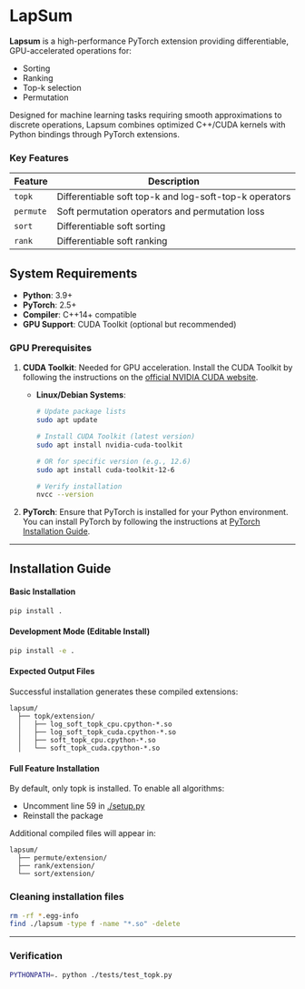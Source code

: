 # LapSum

**Lapsum** is a high-performance PyTorch extension providing differentiable, GPU-accelerated operations for:
- Sorting
- Ranking
- Top-k selection
- Permutation

Designed for machine learning tasks requiring smooth approximations to discrete operations, Lapsum combines optimized C++/CUDA kernels with Python bindings through PyTorch extensions.

### Key Features

| Feature          | Description                                                                 |
|------------------|-----------------------------------------------------------------------------|
| `topk`          | Differentiable soft top-k and log-soft-top-k operators                      |
| `permute`       | Soft permutation operators and permutation loss                             |
| `sort`          | Differentiable soft sorting                                                |
| `rank`          | Differentiable soft ranking                                                |

## System Requirements

- **Python**: 3.9+
- **PyTorch**: 2.5+
- **Compiler**: C++14+ compatible
- **GPU Support**: CUDA Toolkit (optional but recommended)

### GPU Prerequisites

1. **CUDA Toolkit**: Needed for GPU acceleration. Install the CUDA Toolkit by following the instructions on the [official NVIDIA CUDA website](https://developer.nvidia.com/cuda-toolkit).

   - **Linux/Debian Systems**:
      ```bash
      # Update package lists
      sudo apt update
   
      # Install CUDA Toolkit (latest version)
      sudo apt install nvidia-cuda-toolkit
   
      # OR for specific version (e.g., 12.6)
      sudo apt install cuda-toolkit-12-6
   
      # Verify installation
      nvcc --version
      ```
2. **PyTorch**: Ensure that PyTorch is installed for your Python environment. You can install PyTorch by following the instructions at [PyTorch Installation Guide](https://pytorch.org/get-started/locally/).

---

## Installation Guide

#### Basic Installation
```bash
pip install .
```
#### Development Mode (Editable Install)
```bash
pip install -e .
```
#### Expected Output Files
Successful installation generates these compiled extensions:
```
lapsum/
  ├── topk/extension/
  │   ├── log_soft_topk_cpu.cpython-*.so
  │   ├── log_soft_topk_cuda.cpython-*.so
  │   ├── soft_topk_cpu.cpython-*.so
  │   └── soft_topk_cuda.cpython-*.so
```

#### Full Feature Installation
By default, only topk is installed. To enable all algorithms:
- Uncomment line 59 in [./setup.py](./setup.py#L59)
- Reinstall the package

Additional compiled files will appear in:
```
lapsum/
  ├── permute/extension/
  ├── rank/extension/
  └── sort/extension/
```

### Cleaning installation files 
```bash
rm -rf *.egg-info
find ./lapsum -type f -name "*.so" -delete
```

---

### Verification

```bash
PYTHONPATH=. python ./tests/test_topk.py
```
